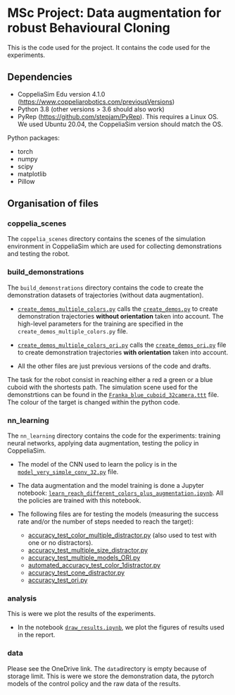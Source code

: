 # MSc Project: Data augmentation for robust Behavioural Cloning

This is the code used for the project. It contains the code used for the experiments.

## Dependencies


- CoppeliaSim Edu version 4.1.0 (https://www.coppeliarobotics.com/previousVersions)
- Python 3.8 (other versions > 3.6 should also work)
- PyRep (https://github.com/stepjam/PyRep). This requires a Linux OS. We used Ubuntu 20.04, the CoppeliaSim version should match the OS.

Python packages:
- torch
- numpy
- scipy
- matplotlib
- Pillow

## Organisation of files

### coppelia_scenes
The `coppelia_scenes` directory contains the scenes of the simulation environment in CoppeliaSim which are used for collecting demonstrations and testing the robot.

### build_demonstrations
The `build_demonstrations` directory contains the code to create the demonstration datasets of trajectories (without data augmentation).

- [`create_demos_multiple_colors.py`](./build_demonstrations/create_demos_multiple_colors.py) calls the [`create_demos.py`](./build_demonstrations/create_demos.py) to create demonstration trajectories **without orientation** taken into account. The high-level parameters for the training are specified in the `create_demos_multiple_colors.py` file.

- [`create_demos_multiple_colors_ori.py`](./build_demonstrations/create_demos_multiple_colors_ori.py) calls the [`create_demos_ori.py`](./build_demonstrations/create_demos_ori.py) file to create demonstration trajectories **with orientation** taken into account.

- All the other files are just previous versions of the code and drafts.

The task for the robot consist in reaching either a red a green or a blue cuboid with the shortests path. The simulation scene used for the demonstrtions  can be found in the [`Franka_blue_cuboid_32camera.ttt`](./coppelia_scenes/Franka_blue_cuboid_32camera.ttt) file. The colour of the target is changed within the python code.

### nn_learning
The `nn_learning` directory contains the code for the experiments: training neural networks, applying data augmentation, testing the policy in CoppeliaSim.

- The model of the CNN used to learn the policy is in the [`model_very_simple_conv_32.py`](./nn_learning/model_very_simple_conv_32.py) file.

- The data augmentation and the model training is done a Jupyter notebook: [`learn_reach_different_colors_plus_augmentation.ipynb`](./nn_learning/learn_reach_different_colors_plus_augmentation.ipynb). All the policies are trained with this notebook.

- The following files are for testing the models (measuring the success rate and/or the number of steps needed to reach the target):
  - [accuracy_test_color_multiple_distractor.py](./nn_learning/accuracy_test_color_multiple_distractor.py) (also used to test with one or no distractors).
  - [accuracy_test_multiple_size_distractor.py ](./nn_learning/accuracy_test_multiple_size_distractor.py)
  - [accuracy_test_multiple_models_ORI.py ](./nn_learning/accuracy_test_multiple_models_ORI.py)
  - [automated_accuracy_test_color_1distractor.py](./nn_learning/automated_accuracy_test_color_1distractor.py)
  - [accuracy_test_cone_distractor.py](./nn_learning/accuracy_test_cone_distractor.py)
  - [accuracy_test_ori.py](./nn_learning/accuracy_test_ori.py)
  
### analysis
This is were we plot the results of the experiments.
 - In the notebook [`draw_results.ipynb`](./analysis/results/draw_results.ipynb), we plot the figures of results used in the report.

### data
Please see the OneDrive link. The `data`directory is empty because of storage limit. This is were we store the demonstration data, the pytorch models of the control policy and the raw data of the results.
